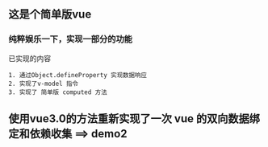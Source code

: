 ## 这是个简单版vue 

### 纯粹娱乐一下，实现一部分的功能

已实现的内容
```
1. 通过Object.defineProperty 实现数据响应
2. 实现了v-model 指令
3. 实现了 简单版 computed 方法
```


## 使用vue3.0的方法重新实现了一次 vue 的双向数据绑定和依赖收集 ==> demo2